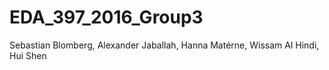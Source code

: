 # EDA_397_2016_Group3

Sebastian Blomberg,
Alexander Jaballah,
Hanna Matérne,
Wissam Al Hindi,
Hui Shen
